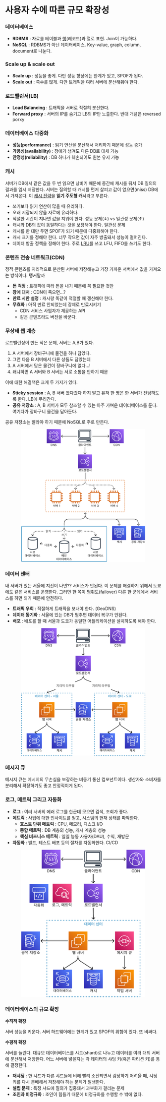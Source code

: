 # 사용자 수에 따른 규모 확장성

### 데이터베이스

- **RDBMS** : 자료를 테이블과 [행](https://m.blog.naver.com/PostView.naver?isHttpsRedirect=true&blogId=netrance&logNo=110151734823#:~:text=017%2D5555%2D5555-,%ED%96%89%20(row),-%ED%96%89%EC%9D%B4%EB%9E%80%2C%20%ED%85%8C%EC%9D%B4%EB%B8%94%EC%97%90%EC%84%9C%20%EA%B0%80%EB%A1%9C)(레코드)과 열로 표현. Join이 가능하다.
- **NoSQL** : RDBMS가 아닌 데이터베이스. Key-value, graph, column, document로 나눈다.

### Scale up & scale out

- **Scale up** : 성능을 좋게. 다만 성능 향상에는 한계가 있고, SPOF가 된다.
- **Scale out** : 쪽수를 많게. 다만 트래픽을 여러 서버에 분산해줘야 한다.

### 로드밸런서(LB)

- **Load Balancing** : 트래픽을 서버로 적절히 분산한다.
- **Forward proxy** : 서버의 IP를 숨기고 LB의 IP만 노출한다. 반대 개념은 reversed porxy

### 데이터베이스 다중화

- **성능(performance)** : 읽기 연산을 분산해서 처리하기 때문에 성능 증가
- **가용성(availability)** : 장애가 생겨도 다른 DB로 대체 가능
- **안정성(reliability)** : DB 하나가 훼손되어도 원본 유지 가능

### 캐시

서버가 DB에서 같은 값을 두 번 읽으면 낭비기 때문에 중간에 캐시를 둬서 DB 질의의 결과를 임시 저장한다. 서버는 질의할 때 캐시를 먼저 살피고 값이 없으면(miss) DB에서 가져온다. 이 [캐시 전략](https://codeahoy.com/2017/08/11/caching-strategies-and-how-to-choose-the-right-one)을 **읽기 주도형 캐시**라고 부른다.

- 쓰기보다 읽기 연산이 많을 때 유리하다.
- 오래 저장되지 않을 자료에 유리하다.
- 적절한 시간이 지나면 값을 지워야 한다. 성능 문제(↓) vs 일관성 문제(↑)
- 캐시와 DB의 값이 동일하다는 것을 보장해야 한다. 일관성 문제
- 캐시를 한 대만 두면 SPOF가 되기 때문에 다중화해야 한다.
- 캐시 크기를 정해야 한다. 너무 작으면 값이 자주 방출돼서 성능이 떨어진다.
- 데이터 방출 정책을 정해야 한다. 주로 [LRU](https://www.notion.so/4eb5ed6a47414a7da948468adca6936a)를 쓰고 LFU, FIFO를 쓰기도 한다.

### 콘텐츠 전송 네트워크(CDN)

정적 콘텐츠를 지리적으로 분산된 서버에 저장해놓고 가장 가까운 서버에서 값을 가져오는 방식이다. 탱커랄까

- **돈 걱정** : 트래픽에 따라 돈을 내기 때문에 꼭 필요한 것만
- **장애 대처** : CDN이 죽으면…?
- **만료 시한 설정** : 캐시랑 똑같이 적절할 때 갱신해야 한다.
- **무효화** : 아직 만료 안되었는데 강제로 만료시키기
    - CDN 서비스 사업자가 제공하는 API
    - 같은 콘텐츠라도 버전을 바꾼다.

### 무상태 웹 계층

로드밸런싱이 만든 작은 문제, 서버는 A,B가 있다.

1. A 서버에서 장바구니에 물건을 하나 담았다.
2. 그런 다음 B 서버에서 다른 상품도 담았는데
3. A 서버에서 담은 물건이 장바구니에 없다…!
4. 왜냐하면 A 서버와 B 서버는 서로 소통을 안하기 때문

이에 대한 해결책은 크게 두 가지가 있다.

- **Sticky session** : A, B 서버 왔다갔다 하지 말고 유저 한 명은 한 서버가 전담하도록 한다. LB에 무리간다.
- **공유 저장소** : A, B 서버가 모두 참조할 수 있는 아주 가벼운 데이터베이스를 둔다. 여기다가 장바구니 물건을 담아둔다.

공유 저장소는 빨라야 하기 때문에 NoSQL로 주로 만든다.

<p align="center"> <img src="./assets/1주차-손성훈-다중화.png" alt="기본" width="400" /> </p>

### 데이터 센터

내 서버가 있는 서울에 지진이 나면?? 서비스가 안된다. 이 문제를 해결하기 위해서 도쿄에도 같은 서비스를 운영한다. 그러면 한 쪽이 멈춰도(failover) 다른 한 군데에서 서비스를 하면 되기 때문에 안전하다.

- **트래픽 우회** : 적절하게 트래픽을 보내야 한다. (GeoDNS)
- **데이터 동기화** : 서울에 있는 DB가 멈추면 데이터 복구가 안된다.
- **배포** : 배포를 할 때 서울과 도쿄가 동일한 어플리케이션을 설치하도록 해야 한다.


<p align="center"> <img src="./assets/%081%EC%A3%BC%EC%B0%A8-%EC%86%90%EC%84%B1%ED%9B%88-%EB%8D%B0%EC%9D%B4%ED%84%B0%EC%84%BC%ED%84%B0.png" alt="데이터센터" width="400" /> </p>

### 메시지 큐

메시지 큐는 메시지의 무손실을 보장하는 비동기 통신 컴포넌트이다. 생산자와 소비자를 분리해서 확장하기도 좋고 안정적이게 된다. 

### 로그, 메트릭 그리고 자동화

- **로그** : 여러 서버의 에러 로그를 한군데 모으면 검색, 조회가 좋다.
- **메트릭** : 사업에 대한 인사이트를 얻고, 시스템의 현재 상태를 파악한다.
    - **호스트 단위 메트릭** : CPU, 메모리, 디스크 I/O
    - **종합 메트릭** : DB 계층의 성능, 캐시 계층의 성능
    - **핵심 비즈니스 메트릭** : 일일 능동 사용자(DAU), 수익, 재방문
- **자동화** : 빌드, 테스트 배포 등의 절차를 자동화한다. CI/CD

<p align="center"> <img src="./assets/%081%EC%A3%BC%EC%B0%A8-%EC%86%90%EC%84%B1%ED%9B%88-%ED%86%B5%ED%95%A9.png" alt="통합" width="400" /> </p>

### 데이터베이스의 규모 확장

**수직적 확장**

서버 성능을 키운다. 서버 하드웨어에는 한계가 있고 SPOF의 위험이 있다. 또 비싸다.

**수평적 확장**

서버를 늘린다. 대규모 데이터베이스를 샤드(shard)로 나누고 데이터를 여러 대의 서버에 분산해서 저장한다. 어느 서버에 넣을지는 각 데이터의 샤딩 키(혹은 파티션 키)를 통해 결정한다. 

- **재샤딩** : 한 샤드가 다른 샤드들에 비해 빨리 소진되면서 감당하기 어려울 때, 샤딩 키를 다시 분배해서 저장해야 하는 문제가 발생한다.
- **셀럽 문제** : 특정 샤드에 질의가 집중돼서 과부화가 걸리는 문제
- **조인과 비정규화** : 조인이 힘들기 때문에 비정규화를 수행할 수 밖에 없다.